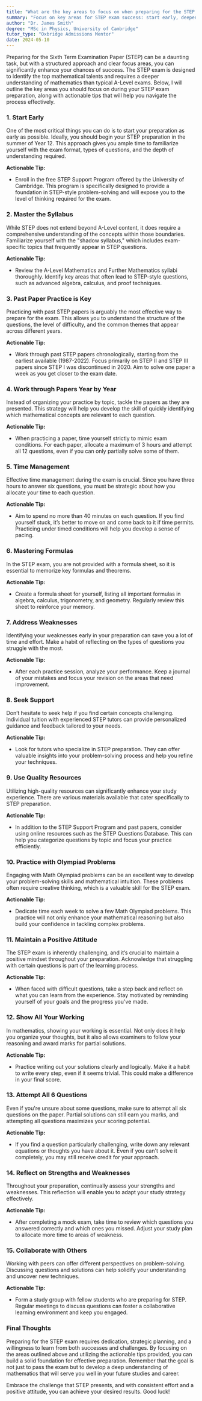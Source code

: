 ```yaml
---
title: "What are the key areas to focus on when preparing for the STEP exam?"
summary: "Focus on key areas for STEP exam success: start early, deepen math understanding, and use structured preparation strategies for best results."
author: "Dr. James Smith"
degree: "MSc in Physics, University of Cambridge"
tutor_type: "Oxbridge Admissions Mentor"
date: 2024-05-10
---
```


Preparing for the Sixth Term Examination Paper (STEP) can be a daunting task, but with a structured approach and clear focus areas, you can significantly enhance your chances of success. The STEP exam is designed to identify the top mathematical talents and requires a deeper understanding of mathematics than typical A-Level exams. Below, I will outline the key areas you should focus on during your STEP exam preparation, along with actionable tips that will help you navigate the process effectively.

### 1. **Start Early**

One of the most critical things you can do is to start your preparation as early as possible. Ideally, you should begin your STEP preparation in the summer of Year 12. This approach gives you ample time to familiarize yourself with the exam format, types of questions, and the depth of understanding required.

**Actionable Tip:**
- Enroll in the free STEP Support Program offered by the University of Cambridge. This program is specifically designed to provide a foundation in STEP-style problem-solving and will expose you to the level of thinking required for the exam.

### 2. **Master the Syllabus**

While STEP does not extend beyond A-Level content, it does require a comprehensive understanding of the concepts within those boundaries. Familiarize yourself with the "shadow syllabus," which includes exam-specific topics that frequently appear in STEP questions.

**Actionable Tip:**
- Review the A-Level Mathematics and Further Mathematics syllabi thoroughly. Identify key areas that often lead to STEP-style questions, such as advanced algebra, calculus, and proof techniques.

### 3. **Past Paper Practice is Key**

Practicing with past STEP papers is arguably the most effective way to prepare for the exam. This allows you to understand the structure of the questions, the level of difficulty, and the common themes that appear across different years.

**Actionable Tip:**
- Work through past STEP papers chronologically, starting from the earliest available (1987-2022). Focus primarily on STEP II and STEP III papers since STEP I was discontinued in 2020. Aim to solve one paper a week as you get closer to the exam date.

### 4. **Work through Papers Year by Year**

Instead of organizing your practice by topic, tackle the papers as they are presented. This strategy will help you develop the skill of quickly identifying which mathematical concepts are relevant to each question.

**Actionable Tip:**
- When practicing a paper, time yourself strictly to mimic exam conditions. For each paper, allocate a maximum of 3 hours and attempt all 12 questions, even if you can only partially solve some of them.

### 5. **Time Management**

Effective time management during the exam is crucial. Since you have three hours to answer six questions, you must be strategic about how you allocate your time to each question.

**Actionable Tip:**
- Aim to spend no more than 40 minutes on each question. If you find yourself stuck, it’s better to move on and come back to it if time permits. Practicing under timed conditions will help you develop a sense of pacing.

### 6. **Mastering Formulas**

In the STEP exam, you are not provided with a formula sheet, so it is essential to memorize key formulas and theorems.

**Actionable Tip:**
- Create a formula sheet for yourself, listing all important formulas in algebra, calculus, trigonometry, and geometry. Regularly review this sheet to reinforce your memory.

### 7. **Address Weaknesses**

Identifying your weaknesses early in your preparation can save you a lot of time and effort. Make a habit of reflecting on the types of questions you struggle with the most.

**Actionable Tip:**
- After each practice session, analyze your performance. Keep a journal of your mistakes and focus your revision on the areas that need improvement.

### 8. **Seek Support**

Don’t hesitate to seek help if you find certain concepts challenging. Individual tuition with experienced STEP tutors can provide personalized guidance and feedback tailored to your needs.

**Actionable Tip:**
- Look for tutors who specialize in STEP preparation. They can offer valuable insights into your problem-solving process and help you refine your techniques.

### 9. **Use Quality Resources**

Utilizing high-quality resources can significantly enhance your study experience. There are various materials available that cater specifically to STEP preparation.

**Actionable Tip:**
- In addition to the STEP Support Program and past papers, consider using online resources such as the STEP Questions Database. This can help you categorize questions by topic and focus your practice efficiently.

### 10. **Practice with Olympiad Problems**

Engaging with Math Olympiad problems can be an excellent way to develop your problem-solving skills and mathematical intuition. These problems often require creative thinking, which is a valuable skill for the STEP exam.

**Actionable Tip:**
- Dedicate time each week to solve a few Math Olympiad problems. This practice will not only enhance your mathematical reasoning but also build your confidence in tackling complex problems.

### 11. **Maintain a Positive Attitude**

The STEP exam is inherently challenging, and it’s crucial to maintain a positive mindset throughout your preparation. Acknowledge that struggling with certain questions is part of the learning process.

**Actionable Tip:**
- When faced with difficult questions, take a step back and reflect on what you can learn from the experience. Stay motivated by reminding yourself of your goals and the progress you've made.

### 12. **Show All Your Working**

In mathematics, showing your working is essential. Not only does it help you organize your thoughts, but it also allows examiners to follow your reasoning and award marks for partial solutions.

**Actionable Tip:**
- Practice writing out your solutions clearly and logically. Make it a habit to write every step, even if it seems trivial. This could make a difference in your final score.

### 13. **Attempt All 6 Questions**

Even if you're unsure about some questions, make sure to attempt all six questions on the paper. Partial solutions can still earn you marks, and attempting all questions maximizes your scoring potential.

**Actionable Tip:**
- If you find a question particularly challenging, write down any relevant equations or thoughts you have about it. Even if you can't solve it completely, you may still receive credit for your approach.

### 14. **Reflect on Strengths and Weaknesses**

Throughout your preparation, continually assess your strengths and weaknesses. This reflection will enable you to adapt your study strategy effectively.

**Actionable Tip:**
- After completing a mock exam, take time to review which questions you answered correctly and which ones you missed. Adjust your study plan to allocate more time to areas of weakness.

### 15. **Collaborate with Others**

Working with peers can offer different perspectives on problem-solving. Discussing questions and solutions can help solidify your understanding and uncover new techniques.

**Actionable Tip:**
- Form a study group with fellow students who are preparing for STEP. Regular meetings to discuss questions can foster a collaborative learning environment and keep you engaged.

### Final Thoughts

Preparing for the STEP exam requires dedication, strategic planning, and a willingness to learn from both successes and challenges. By focusing on the areas outlined above and utilizing the actionable tips provided, you can build a solid foundation for effective preparation. Remember that the goal is not just to pass the exam but to develop a deep understanding of mathematics that will serve you well in your future studies and career. 

Embrace the challenge that STEP presents, and with consistent effort and a positive attitude, you can achieve your desired results. Good luck!
    